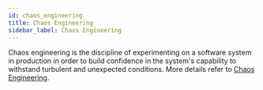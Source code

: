 ```yaml
---
id: chaos_engineering
title: Chaos Engineering
sidebar_label: Chaos Engineering
---
```


Chaos engineering is the discipline of experimenting on a software system in production in order to build confidence in the system's capability to withstand turbulent and unexpected conditions. More details refer to [Chaos Engineering](https://en.wikipedia.org/wiki/Chaos_engineering).
